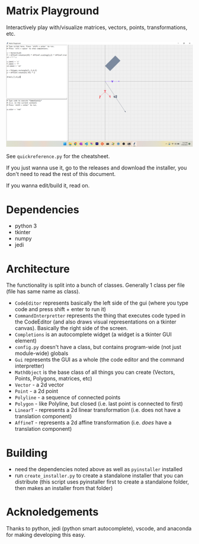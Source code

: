 # Matrix Playground

Interactively play with/visualize matrices, vectors, points, transformations, etc.

![](screenshot.png)

See `quickreference.py` for the cheatsheet.

If you just wanna use it, go to the releases and download the installer, you don't need to read the rest of this document.

If you wanna edit/build it, read on.

# Dependencies
- python 3
- tkinter
- numpy
- jedi

# Architecture
The functionality is split into a bunch of classes. Generally 1 class per file (file has same name as class).
- `CodeEditor` represents basically the left side of the gui (where you type code and press shift + enter to run it)
- `CommandInterpretter` represents the thing that executes code typed in the CodeEditor (and also draws visual representations on a tkinter canvas). Basically the right side of the screen.
- `Completions` is an autocomplete widget (a widget is a tkinter GUI element)
- `config.py` doesn't have a class, but contains program-wide (not just module-wide) globals
- `Gui` represents the GUI as a whole (the code editor and the command interpretter)
- `MathObject` is the base class of all things you can create (Vectors, Points, Polygons, matrices, etc)
- `Vector` - a 2d vector
- `Point` - a 2d point
- `Polyline` - a sequence of connected points
- `Polygon` - like Polyline, but closed (i.e. last point is connected to first)
- `LinearT` - represents a 2d linear transformation (i.e. does not have a translation component)
- `AffineT` - represents a 2d affine transformation (i.e. *does* have a translation component)

# Building
- need the dependencies noted above as well as `pyinstaller` installed
- run `create_installer.py` to create a standalone installer that you can distribute (this script uses pyinstaller first to create a standalone folder, then makes an installer from that folder)

# Acknoledgements
Thanks to python, jedi (python smart autocomplete), vscode, and anaconda for making developing this easy.